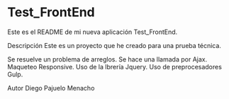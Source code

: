 # Test_FrontEnd
Este es el README de mi nueva aplicación Test_FrontEnd.

Descripción
Este es un proyecto que he creado para una prueba técnica.

Se resuelve un problema de arreglos.
Se hace una llamada por Ajax.
Maqueteo
Responsive.
Uso de la lbrería Jquery.
Uso de preprocesadores Gulp.



Autor
Diego Pajuelo Menacho
